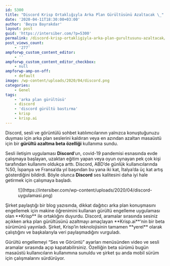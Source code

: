 ```yaml
---
id: 5300
title: "Discord Krisp Ortaklığıyla Arka Plan Gürültüsünü Azaltacak \_"
date: '2020-04-11T18:30:00+03:00'
author: 'Beyza Bayrakdar'
layout: post
guid: 'https://intersiber.com/?p=5300'
permalink: /discord-krisp-ortakligiyla-arka-plan-gurultusunu-azaltacak/
post_views_count:
    - '277'
ampforwp_custom_content_editor:
    - ''
ampforwp_custom_content_editor_checkbox:
    - null
ampforwp-amp-on-off:
    - default
image: /wp-content/uploads/2020/04/discord.png
categories:
    - Genel
tags:
    - 'arka plan gürültüsü'
    - discord
    - 'discord gürültü bastırma'
    - krisp
    - krisp.ai
---
```


Discord, sesli ve görüntülü sohbet katılımcılarının yalnızca konuştuğunuzu duyması için arka plan seslerini kaldıran veya en azından azaltan masaüstü için bir **gürültü azaltma beta özelliği** kullanıma sundu.

Sesli iletişim uygulaması **Discord**‘un, covid-19 pandemisi esnasında evde çalışmaya başlayan, uzaktan eğitim yapan veya oyun oynayan pek çok kişi tarafından kullanımı oldukça arttı. Discord, ABD’de günlük kullanıcılarında %50, İspanya ve Fransa’da yıl başından bu yana iki kat, İtalya’da üç kat artış gösterdiğini bildirdi. Böyle olunca **Discord** ses kalitesini daha iyi hale getirmek için çalışmaya başladı.

<figure class="wp-block-image size-large">![](https://intersiber.com/wp-content/uploads/2020/04/discord-uygulamasi.png)</figure>Şirket paylaştığı bir blog yazısında, dikkat dağıtıcı arka plan konuşmasını engellemek için makine öğrenimini kullanan gürültü engelleme uygulaması olan **Krisp** ile ortaklığını duyurdu. Discord, aramalar sırasında sesiniz açıkken arka plan gürültüsünü azaltmayı amaçlayan **Krisp.ai**‘nin bir beta sürümünü yayınladı. Şirket, Krisp’in teknolojisinin tamamen **yerel** olarak çalıştığını ve başkalarıyla veri paylaşmadığını vurguladı.

Gürültü engellemeyi “Ses ve Görüntü” ayarları menüsünden video ve sesli aramalar sırasında açıp kapatabilirsiniz. Özelliğin beta sürümü bugün masaüstü kullanıcıların kullanımına sunuldu ve şirket şu anda mobil sürüm için çalışmalarını sürdürüyor.
